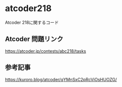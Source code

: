# atcoder218
Atcoder 218に関するコード

## Atcoder 問題リンク
https://atcoder.jp/contests/abc218/tasks

## 参考記事
https://kuroro.blog/atcoder/qYMnSxC2pRcViOsHUOZG/

